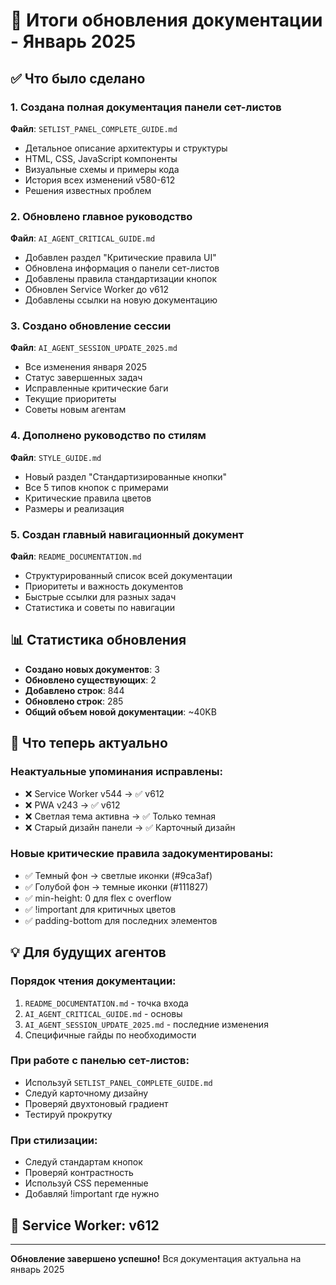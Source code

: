 # 📝 Итоги обновления документации - Январь 2025

## ✅ Что было сделано

### 1. Создана полная документация панели сет-листов
**Файл**: `SETLIST_PANEL_COMPLETE_GUIDE.md`
- Детальное описание архитектуры и структуры
- HTML, CSS, JavaScript компоненты
- Визуальные схемы и примеры кода
- История всех изменений v580-612
- Решения известных проблем

### 2. Обновлено главное руководство
**Файл**: `AI_AGENT_CRITICAL_GUIDE.md`
- Добавлен раздел "Критические правила UI"
- Обновлена информация о панели сет-листов
- Добавлены правила стандартизации кнопок
- Обновлен Service Worker до v612
- Добавлены ссылки на новую документацию

### 3. Создано обновление сессии
**Файл**: `AI_AGENT_SESSION_UPDATE_2025.md`
- Все изменения января 2025
- Статус завершенных задач
- Исправленные критические баги
- Текущие приоритеты
- Советы новым агентам

### 4. Дополнено руководство по стилям
**Файл**: `STYLE_GUIDE.md`
- Новый раздел "Стандартизированные кнопки"
- Все 5 типов кнопок с примерами
- Критические правила цветов
- Размеры и реализация

### 5. Создан главный навигационный документ
**Файл**: `README_DOCUMENTATION.md`
- Структурированный список всей документации
- Приоритеты и важность документов
- Быстрые ссылки для разных задач
- Статистика и советы по навигации

## 📊 Статистика обновления

- **Создано новых документов**: 3
- **Обновлено существующих**: 2
- **Добавлено строк**: 844
- **Обновлено строк**: 285
- **Общий объем новой документации**: ~40KB

## 🎯 Что теперь актуально

### Неактуальные упоминания исправлены:
- ❌ Service Worker v544 → ✅ v612
- ❌ PWA v243 → ✅ v612
- ❌ Светлая тема активна → ✅ Только темная
- ❌ Старый дизайн панели → ✅ Карточный дизайн

### Новые критические правила задокументированы:
- ✅ Темный фон → светлые иконки (#9ca3af)
- ✅ Голубой фон → темные иконки (#111827)
- ✅ min-height: 0 для flex с overflow
- ✅ !important для критичных цветов
- ✅ padding-bottom для последних элементов

## 💡 Для будущих агентов

### Порядок чтения документации:
1. `README_DOCUMENTATION.md` - точка входа
2. `AI_AGENT_CRITICAL_GUIDE.md` - основы
3. `AI_AGENT_SESSION_UPDATE_2025.md` - последние изменения
4. Специфичные гайды по необходимости

### При работе с панелью сет-листов:
- Используй `SETLIST_PANEL_COMPLETE_GUIDE.md`
- Следуй карточному дизайну
- Проверяй двухтоновый градиент
- Тестируй прокрутку

### При стилизации:
- Следуй стандартам кнопок
- Проверяй контрастность
- Используй CSS переменные
- Добавляй !important где нужно

## 🚀 Service Worker: v612

---
**Обновление завершено успешно!**
Вся документация актуальна на январь 2025